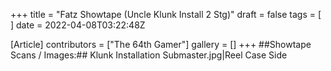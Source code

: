 +++
title = "Fatz Showtape (Uncle Klunk Install 2 Stg)"
draft = false
tags = [ ]
date = 2022-04-08T03:22:48Z

[Article]
contributors = ["The 64th Gamer"]
gallery = []
+++
##Showtape Scans / Images:##
<gallery>
Klunk Installation Submaster.jpg|Reel Case Side
</gallery>